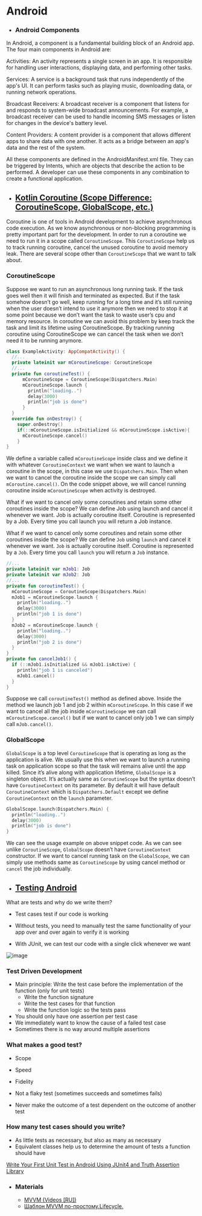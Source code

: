 # Android

- ### Android Components 
In Android, a component is a fundamental building block of an Android app. The four main components in Android are:

Activities: An activity represents a single screen in an app. It is responsible for handling user interactions, displaying data, and performing other tasks.

Services: A service is a background task that runs independently of the app's UI. It can perform tasks such as playing music, downloading data, or running network operations.

Broadcast Receivers: A broadcast receiver is a component that listens for and responds to system-wide broadcast announcements. For example, a broadcast receiver can be used to handle incoming SMS messages or listen for changes in the device's battery level.

Content Providers: A content provider is a component that allows different apps to share data with one another. It acts as a bridge between an app's data and the rest of the system.

All these components are defined in the AndroidManifest.xml file. They can be triggered by Intents, which are objects that describe the action to be performed. A developer can use these components in any combination to create a functional application.

- ## [Kotlin Coroutine (Scope Difference: CoroutineScope, GlobalScope, etc.)](https://medium.com/@pramahalqavi/several-types-of-kotlin-coroutine-scope-difference-coroutinescope-globalscope-etc-9f086cd40173)

Coroutine is one of tools in Android development to achieve asynchronous code execution. As we know asynchronous or non-blocking programming is pretty important part for the development. In order to run a coroutine we need to run it in a scope called ```CoroutineScope```. This ```CoroutineScope``` help us to track running coroutine, cancel the unused coroutine to avoid memory leak. There are several scope other than ```CoroutineScope``` that we want to talk about.</br>

### CoroutineScope</br>

Suppose we want to run an asynchronous long running task. If the task goes well then it will finish and terminated as expected. But if the task somehow doesn’t go well, keep running for a long time and it’s still running when the user doesn’t intend to use it anymore then we need to stop it at some point because we don’t want the task to waste user’s cpu and memory resource. In coroutine we can avoid this problem by keep track the task and limit its lifetime using CoroutineScope. By tracking running coroutine using CoroutineScope we can cancel the task when we don’t need it to be running anymore.

```kt
class ExampleActivity: AppCompatActivity() {
  //...
  private lateinit var mCoroutineScope: CoroutineScope
  //...
  private fun coroutineTest() {
      mCoroutineScope = CoroutineScope(Dispatchers.Main)
      mCoroutineScope.launch {
        println("loading..")
        delay(3000)
        println("job is done")
      }
  }
  override fun onDestroy() {
    super.onDestroy()
    if(::mCoroutineScope.isInitialized && mCoroutineScope.isActive){                    
      mCoroutineScope.cancel() 
    }
}
```

We define a variable called ```mCoroutineScope``` inside class and we define it with whatever ```CoroutineContext``` we want when we want to launch a coroutine in the scope, in this case we use ```Dispatchers.Main```. Then when we want to cancel the coroutine inside the scope we can simply call ```mCoroutine.cancel()```. On the code snippet above, we will cancel running coroutine inside ```mCoroutineScope``` when activity is destroyed.

What if we want to cancel only some coroutines and retain some other coroutines inside the scope? We can define Job using launch and cancel it whenever we want. Job is actually coroutine itself. Coroutine is represented by a Job. Every time you call launch you will return a Job instance.</br>

What if we want to cancel only some coroutines and retain some other coroutines inside the scope? We can define ```Job``` using ```launch``` and cancel it whenever we want. ```Job``` is actually coroutine itself. Coroutine is represented by a ```Job```. Every time you call ```launch``` you will return a ```Job``` instance.

```kt
//...
private lateinit var mJob1: Job
private lateinit var mJob2: Job
//...
private fun coroutineTest() {
  mCoroutineScope = CoroutineScope(Dispatchers.Main)
  mJob1 = mCoroutineScope.launch {
    println("loading..")
    delay(3000)
    println("job 1 is done")
  }
  mJob2 = mCoroutineScope.launch {
    println("loading..")
    delay(3000)
    println("job 2 is done")
  }
}
private fun cancelJob1() {
  if (::mJob1.isInitialized && mJob1.isActive) {
    println("job 1 is canceled")
    mJob1.cancel()
  }
}
```

Suppose we call ```coroutineTest()``` method as defined above. Inside the method we launch job 1 and job 2 within ```mCoroutineScope```. In this case if we want to cancel all the job inside ```mCoroutineScope``` we can call ```mCoroutineScope.cancel()``` but if we want to cancel only job 1 we can simply call ```mJob.cancel()```.

### GlobalScope</br>

```GlobalScope``` is a top level ```CoroutineScope``` that is operating as long as the application is alive. We usually use this when we want to launch a running task on application scope so that the task will remains alive until the app killed. Since it’s alive along with application lifetime, ```GlobalScope``` is a singleton object. It’s actually same as ```CoroutineScope``` but the syntax doesn’t have ```CoroutineContext``` on its parameter. By default it will have default ```CoroutineContext``` which is ```Dispatchers.Default``` except we define ```CoroutineContext``` on the ```launch``` parameter.

```kt
GlobalScope.launch(Dispatchers.Main) {
  println("loading..")
  delay(3000)
  println("job is done")
}
```
We can see the usage example on above snippet code. As we can see unlike ```CoroutineScope```, ```GlobalScope``` doesn’t have ```CoroutineContext``` constructor. If we want to cancel running task on the ```GlobalScope```, we can simply use methods same as ```CoroutineScope``` by using cancel method or ```cancel``` the job individually.

- ## [Testing Android](https://youtube.com/playlist?list=PLQkwcJG4YTCSYJ13G4kVIJ10X5zisB2Lq)

What are tests and why do we write them?

  - Test cases test if our code is working
  
  - Without tests, you need to manually test the same functionality of
your app over and over again to verify it is working
  
  - With JUnit, we can test our code with a single click whenever
we want

![image](https://user-images.githubusercontent.com/100533325/214620127-413c330b-cab9-40ff-bcd3-e279ed916c4c.png)

### Test Driven Development

- Main principle: Write the test case before the implementation of the function (only for unit tests)
  - Write the function signature
  - Write the test cases for that function
  - Write the function logic so the tests pass
- You should only have one assertion per test case
- We immediately want to know the cause of a failed test case
- Sometimes there is no way around multiple assertions

### What makes a good test?
- Scope
- Speed
- Fidelity

- Not a flaky test (sometimes succeeds and sometimes
fails)
- Never make the outcome of a test
dependent on the outcome of another test

### How many test cases should you write?

- As little tests as necessary, but also as many as
necessary
- Equivalent classes help us to determine the
amount of tests a function should have

[Write Your First Unit Test in Android Using JUnit4 and Truth Assertion Library](https://medium.com/swlh/write-your-first-unit-test-in-android-using-junit4-and-truth-assertion-library-c1fa8d6b9402)



- ### Materials
  - [MVVM (Videos [RU])](https://www.youtube.com/watch?v=qEKsLJ8FYes&list=PLY8G5DMG6TiMlF-iZmLSnrThvZQHuSpt2)
  - [Шаблон MVVM по-простому.Lifecycle.](https://www.youtube.com/watch?v=JKoAeOaeV6k)
